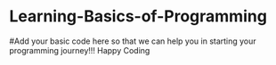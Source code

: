 # Learning-Basics-of-Programming
#Add your basic code here so that we can help you in starting your programming journey!!!
Happy Coding
